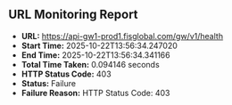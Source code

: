 ## URL Monitoring Report

- **URL:** https://api-gw1-prod1.fisglobal.com/gw/v1/health
- **Start Time:** 2025-10-22T13:56:34.247020
- **End Time:** 2025-10-22T13:56:34.341166
- **Total Time Taken:** 0.094146 seconds
- **HTTP Status Code:** 403
- **Status:** Failure
- **Failure Reason:** HTTP Status Code: 403
